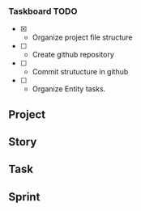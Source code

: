 ### Taskboard TODO

 - [X] - Organize project file structure
 - [ ] - Create github repository
 - [ ] - Commit strutucture in github
 - [ ] - Organize Entity tasks.

## Project

## Story

## Task

## Sprint
